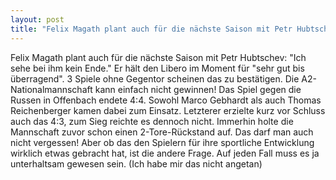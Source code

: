 ```yaml
---
layout: post
title: "Felix Magath plant auch für die nächste Saison mit Petr Hubtschev: "Ich sehe bei ihm kein Ende." Er hält den Libero im Moment für "sehr gut bis überragend"."
---
```


Felix Magath plant auch für die nächste Saison mit Petr Hubtschev: "Ich sehe bei ihm kein Ende." Er hält den Libero im Moment für "sehr gut bis überragend". 3 Spiele ohne Gegentor scheinen das zu bestätigen. Die A2-Nationalmannschaft kann einfach nicht gewinnen! Das Spiel gegen die Russen in Offenbach endete 4:4. Sowohl Marco Gebhardt als auch Thomas Reichenberger kamen dabei zum Einsatz. Letzterer erzielte kurz vor Schluss auch das 4:3, zum Sieg reichte es dennoch nicht. Immerhin holte die Mannschaft zuvor schon einen 2-Tore-Rückstand auf. Das darf man auch nicht vergessen! Aber ob das den Spielern für ihre sportliche Entwicklung wirklich etwas gebracht hat, ist die andere Frage. Auf jeden Fall muss es ja unterhaltsam gewesen sein. (Ich habe mir das nicht angetan)

